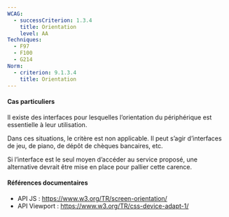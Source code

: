 ```yaml
---
WCAG:
  - successCriterion: 1.3.4
    title: Orientation
    level: AA
Techniques:
  - F97
  - F100
  - G214
Norm:
  - criterion: 9.1.3.4
    title: Orientation
---
```


#### Cas particuliers

Il existe des interfaces pour lesquelles l’orientation du périphérique est essentielle à leur utilisation.

Dans ces situations, le critère est non applicable. Il peut s’agir d’interfaces de jeu, de piano, de dépôt de chèques bancaires, etc.

Si l’interface est le seul moyen d’accéder au service proposé, une alternative devrait être mise en place pour pallier cette carence.

#### Références documentaires

- API JS : https://www.w3.org/TR/screen-orientation/
- API Viewport : https://www.w3.org/TR/css-device-adapt-1/
